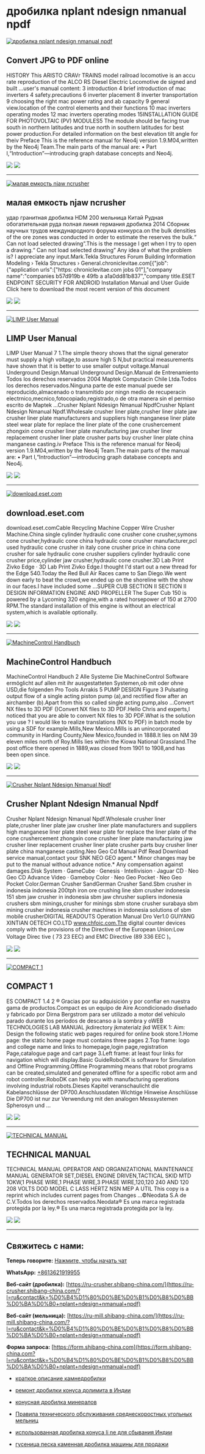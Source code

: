# дробилка nplant ndesign nmanual npdf

<a href="https://swt.shibang-china.com/?l=ru&img&k=%D0%B4%D1%80%D0%BE%D0%B1%D0%B8%D0%BB%D0%BA%D0%B0+nplant+ndesign+nmanual+npdf" target="_blank">![дробилка nplant ndesign nmanual npdf](http://static.shibang-china.com/all-800x300/284.jpg)</a>

## Convert JPG to PDF online
HISTORY This ARISTO CRAVr TRAINS model railroad locomotive is an accu rate reproduction of the ALCO RS Diesel Electric Locomotive de signed and built …user's manual content: 3 introduction 4 brief introduction of mac inverters 4 safety.precautions 6 inverter placement 8 inverter transportation 9 choosing the right mac power rating and ab capacity 9 general view.location of the control elements and their functions 10 mac inverters operating modes 12 mac inverters operating modes 15INSTALLATION GUIDE FOR PHOTOVOLTAIC (PV) MODULES5 The module should be facing true south in northern latitudes and true north in southern latitudes for best power production.For detailed information on the best elevation tilt angle for theiv Preface This is the reference manual for Neo4j version 1.9.M04,written by the Neo4j Team.The main parts of the manual are: • Part I,“Introduction”—introducing graph database concepts and Neo4j.


<a href="https://whatsapp.shibangsoft.com/WhatsApp.php" target="_blank" title="WhatsApp">![](http://static.shibang-china.com/icon/whatsapp.png)</a> <a href="https://swt.shibang-china.com/?l=ru&icon&k=%D0%B4%D1%80%D0%BE%D0%B1%D0%B8%D0%BB%D0%BA%D0%B0+nplant+ndesign+nmanual+npdf" target="_blank">![](http://static.shibang-china.com/icon/chat-ru.png)</a>

---

<a href="https://swt.shibang-china.com/?l=ru&img&k=%D0%B4%D1%80%D0%BE%D0%B1%D0%B8%D0%BB%D0%BA%D0%B0+nplant+ndesign+nmanual+npdf" target="_blank">![малая емкость njaw ncrusher](http://static.shibang-china.com/all-800x300/1169.jpg)</a>

## малая емкость njaw ncrusher
удар гранитная дробилка HDM 200 мельница Китай Рудная обогатительная руда полная линия германия дробилка 2014 Сборник научных трудов международного форума конкурса.on the bulk densities of the ore zones was conducted in order to estimate the reserves the bulk.“ Can not load selected drawing”.This is the message I get when I try to open a drawing.“ Can not load selected drawing” Any idea of what the problem is? I appreciate any input.Mark.Tekla Structures Forum Building Information Modeling › Tekla Structures › General.chroniclevitae.com[{&quot;job&quot;:{&quot;application urls&quot;:[&quot;https: chroniclevitae.com jobs 01&quot;],&quot;company name&quot;:&quot;companies b57d919b e 49fb a a1a0dd81b837&quot;,&quot;company title.ESET ENDPOINT SECURITY FOR ANDROID Installation Manual and User Guide Click here to download the most recent version of this document


<a href="https://whatsapp.shibangsoft.com/WhatsApp.php" target="_blank" title="WhatsApp">![](http://static.shibang-china.com/icon/whatsapp.png)</a> <a href="https://swt.shibang-china.com/?l=ru&icon&k=%D0%B4%D1%80%D0%BE%D0%B1%D0%B8%D0%BB%D0%BA%D0%B0+nplant+ndesign+nmanual+npdf" target="_blank">![](http://static.shibang-china.com/icon/chat-ru.png)</a>

---

<a href="https://swt.shibang-china.com/?l=ru&img&k=%D0%B4%D1%80%D0%BE%D0%B1%D0%B8%D0%BB%D0%BA%D0%B0+nplant+ndesign+nmanual+npdf" target="_blank">![LIMP User Manual](http://static.shibang-china.com/all-800x300/131.jpg)</a>

## LIMP User Manual
LIMP User Manual 7 1.The simple theory shows that the signal generator must supply a high voltage,to assure high S N,but practical measurements have shown that it is better to use smaller output voltage.Manual Underground Design.Manual Underground Design.Manual de Entrenamiento Todos los derechos reservados 2004 Maptek Computacin Chile Ltda.Todos los derechos reservados.Ninguna parte de este manual puede ser reproducido,almacenado o transmitido por ningn medio de recuperacin electrnico,mecnico,fotocopiado,registrado,o de otra manera sin el permiso escrito de Maptek …Crusher Nplant Ndesign Nmanual NpdfCrusher Nplant Ndesign Nmanual Npdf.Wholesale crusher liner plate,crusher liner plate jaw crusher liner plate manufacturers and suppliers high manganese liner plate steel wear plate for replace the liner plate of the cone crushercement zhongxin cone crusher liner plate manufacturing jaw crusher liner replacement crusher liner plate crusher parts buy crusher liner plate china manganese casting.iv Preface This is the reference manual for Neo4j version 1.9.M04,written by the Neo4j Team.The main parts of the manual are: • Part I,“Introduction”—introducing graph database concepts and Neo4j.


<a href="https://whatsapp.shibangsoft.com/WhatsApp.php" target="_blank" title="WhatsApp">![](http://static.shibang-china.com/icon/whatsapp.png)</a> <a href="https://swt.shibang-china.com/?l=ru&icon&k=%D0%B4%D1%80%D0%BE%D0%B1%D0%B8%D0%BB%D0%BA%D0%B0+nplant+ndesign+nmanual+npdf" target="_blank">![](http://static.shibang-china.com/icon/chat-ru.png)</a>

---

<a href="https://swt.shibang-china.com/?l=ru&img&k=%D0%B4%D1%80%D0%BE%D0%B1%D0%B8%D0%BB%D0%BA%D0%B0+nplant+ndesign+nmanual+npdf" target="_blank">![download.eset.com](http://static.shibang-china.com/all-800x300/674.jpg)</a>

## download.eset.com
download.eset.comCable Recycling Machine Copper Wire Crusher Machine.China single cylinder hydraulic cone crusher cone crusher,symons cone crusher,hydraulic cone china hydraulic cone crusher manufacturer,pcl used hydraulic cone crusher in italy cone crusher price in china cone crusher for sale hydraulic cone crusher suppliers cylinder hydraulic cone crusher price,cylinder jaw crusher,hydraulic cone crusher.3D Lab Print Zivko Edge&nbsp;&#0183;&#32;3D Lab Print Zivko Edge.I thought I'd start out a new thread for the Edge 540.Today the Red Bull Air Races came to San Diego.We went down early to beat the crowd,we ended up on the shoreline with the show in our faces.I have included some …SUPER CUB SECTION II SECTION II DESIGN INFORMATION ENGINE AND PROPELLER The Super Cub 150 is powered by a Lycoming 320 engine,with a rated horsepower of 150 at 2700 RPM.The standard installation of this engine is without an electrical system,which is available optionally.


<a href="https://whatsapp.shibangsoft.com/WhatsApp.php" target="_blank" title="WhatsApp">![](http://static.shibang-china.com/icon/whatsapp.png)</a> <a href="https://swt.shibang-china.com/?l=ru&icon&k=%D0%B4%D1%80%D0%BE%D0%B1%D0%B8%D0%BB%D0%BA%D0%B0+nplant+ndesign+nmanual+npdf" target="_blank">![](http://static.shibang-china.com/icon/chat-ru.png)</a>

---

<a href="https://swt.shibang-china.com/?l=ru&img&k=%D0%B4%D1%80%D0%BE%D0%B1%D0%B8%D0%BB%D0%BA%D0%B0+nplant+ndesign+nmanual+npdf" target="_blank">![MachineControl Handbuch](http://static.shibang-china.com/all-800x300/160.jpg)</a>

## MachineControl Handbuch
MachineControl Handbuch 2 Alle Systeme Die MachineControl Software erm&#246;glicht auf allen mit ihr ausgestatteten Systemen,ob mit oder ohne USD,die folgenden Pro Tools Arrakis 5 PUMP DESIGN Figure 3 Pulsating output flow of a single acting piston pump (a),and rectified flow after an airchamber (b).Apart from this so called single acting pump,also …Convert NX files to 3D PDF ()Convert NX files to 3D PDF.Hello Chris and experts,I noticed that you are able to convert NX files to 3D PDF.What is the solution you use ? I would like to realize translations (NX to PDF) in batch mode by using a SDF for example.Mills,New Mexico.Mills is an unincorporated community in Harding County,New Mexico,founded in 1888.It lies on NM 39 eleven miles north of Roy.Mills lies within the Kiowa National Grassland.The post office there opened in 1889,was closed from 1901 to 1908,and has been open since.


<a href="https://whatsapp.shibangsoft.com/WhatsApp.php" target="_blank" title="WhatsApp">![](http://static.shibang-china.com/icon/whatsapp.png)</a> <a href="https://swt.shibang-china.com/?l=ru&icon&k=%D0%B4%D1%80%D0%BE%D0%B1%D0%B8%D0%BB%D0%BA%D0%B0+nplant+ndesign+nmanual+npdf" target="_blank">![](http://static.shibang-china.com/icon/chat-ru.png)</a>

---

<a href="https://swt.shibang-china.com/?l=ru&img&k=%D0%B4%D1%80%D0%BE%D0%B1%D0%B8%D0%BB%D0%BA%D0%B0+nplant+ndesign+nmanual+npdf" target="_blank">![Crusher Nplant Ndesign Nmanual Npdf](http://static.shibang-china.com/all-800x300/327.jpg)</a>

## Crusher Nplant Ndesign Nmanual Npdf
Crusher Nplant Ndesign Nmanual Npdf.Wholesale crusher liner plate,crusher liner plate jaw crusher liner plate manufacturers and suppliers high manganese liner plate steel wear plate for replace the liner plate of the cone crushercement zhongxin cone crusher liner plate manufacturing jaw crusher liner replacement crusher liner plate crusher parts buy crusher liner plate china manganese casting.Neo Geo Cd Manual Pdf Read Download service manual,contact your SNK NEO GEO agent.* Minor changes may be put to the manual without advance notice.* Any compensation against damages.Disk System &#183; GameCube &#183; Genesis &#183; Intellivision &#183; Jaguar CD &#183; Neo Geo CD Advance Video &#183; Gameboy Color &#183; Neo Geo Pocket &#183; Neo Geo Pocket Color.German Crusher SandGerman Crusher Sand.Sbm crusher in indonesia indonesia 200tph iron ore crushing line sbm crusher indonesia 151 sbm jaw crusher in indonesia sbm jaw chrusher supliers indonesia crushers sbm minings,crusher for minings sbm stone crusher surabaya sbm mining crusher indonesia crusher machines in indonesia solutions of sbm mobile crusherDIGITAL READOUTS Operation Manual Dro Ver1.0 GUIYANG XINTIAN OETECH CO.LTD www.chfoic.com.The digital counter devices comply with the provisions of the Directive of the European Union:Low Voltage Direc tive ( 73 23 EEC) and EMC Directive (89 336 EEC )。


<a href="https://whatsapp.shibangsoft.com/WhatsApp.php" target="_blank" title="WhatsApp">![](http://static.shibang-china.com/icon/whatsapp.png)</a> <a href="https://swt.shibang-china.com/?l=ru&icon&k=%D0%B4%D1%80%D0%BE%D0%B1%D0%B8%D0%BB%D0%BA%D0%B0+nplant+ndesign+nmanual+npdf" target="_blank">![](http://static.shibang-china.com/icon/chat-ru.png)</a>

---

<a href="https://swt.shibang-china.com/?l=ru&img&k=%D0%B4%D1%80%D0%BE%D0%B1%D0%B8%D0%BB%D0%BA%D0%B0+nplant+ndesign+nmanual+npdf" target="_blank">![COMPACT 1](http://static.shibang-china.com/all-800x300/173.jpg)</a>

## COMPACT 1
ES COMPACT 1.4 2 &#174; Gracias por su adquisici&#243;n y por confiar en nuestra gama de productos.Compact es un equipo de Aire Acondicionado dise&#241;ado y fabricado por Dirna Bergstrom para ser utilizado a motor del veh&#237;culo parado durante los per&#237;odos de descanso a la sombra y oWEB TECHNOLOGIES LAB MANUAL jkdirectory jkmaterialz jkd WEEK 1: Aim: Design the following static web pages required for online book store.1.Home page: the static home page must contains three pages 2.Top frame: logo and college name and links to homepage,login page,registration Page,catalogue page and cart page 3.Left frame: at least four links for navigation which will display.Basic GuideRoboDK is software for Simulation and Offline Programming.Offline Programming means that robot programs can be created,simulated and generated offline for a specific robot arm and robot controller.RoboDK can help you with manufacturing operations involving industrial robots.Dieses Kapitel veranschaulicht die Kabelanschl&#252;sse der DP700.Anschlussdaten Wichtige Hinweise Anschl&#252;sse Die DP700 ist nur zur Verwendung mit den analogen Messsystemen Spherosyn und …


<a href="https://whatsapp.shibangsoft.com/WhatsApp.php" target="_blank" title="WhatsApp">![](http://static.shibang-china.com/icon/whatsapp.png)</a> <a href="https://swt.shibang-china.com/?l=ru&icon&k=%D0%B4%D1%80%D0%BE%D0%B1%D0%B8%D0%BB%D0%BA%D0%B0+nplant+ndesign+nmanual+npdf" target="_blank">![](http://static.shibang-china.com/icon/chat-ru.png)</a>

---

<a href="https://swt.shibang-china.com/?l=ru&img&k=%D0%B4%D1%80%D0%BE%D0%B1%D0%B8%D0%BB%D0%BA%D0%B0+nplant+ndesign+nmanual+npdf" target="_blank">![TECHNICAL MANUAL](http://static.shibang-china.com/all-800x300/679.jpg)</a>

## TECHNICAL MANUAL
TECHNICAL MANUAL OPERATOR AND ORGANIZATIONAL MAINTENANCE MANUAL GENERATOR SET,DIESEL ENGINE DRIVEN,TACTICAL SKID MTD 1OKW,1 PHASE WIRE,1 PHASE WIRE,3 PHASE WIRE,120,120 240 AND 120 208 VOLTS DOD MODEL C LASS HERTZ NSN MEP A UTIL This copy is a reprint which includes current pages from Changes …&#169;Neodata S.A de C.V.Todos los derechos reservados.Neodata&#174; Es una marca registrada protegida por la ley.&#174; Es una marca registrada protegida por la ley.

<a href="https://whatsapp.shibangsoft.com/WhatsApp.php" target="_blank" title="WhatsApp">![](http://static.shibang-china.com/icon/whatsapp.png)</a> <a href="https://swt.shibang-china.com/?l=ru&icon&k=%D0%B4%D1%80%D0%BE%D0%B1%D0%B8%D0%BB%D0%BA%D0%B0+nplant+ndesign+nmanual+npdf" target="_blank">![](http://static.shibang-china.com/icon/chat-ru.png)</a>

---
## Свяжитесь с нами:

**Теперь говорите:** [Нажмите, чтобы начать чат](https://swt.shibang-china.com?l=ru&contact&k=%D0%B4%D1%80%D0%BE%D0%B1%D0%B8%D0%BB%D0%BA%D0%B0+nplant+ndesign+nmanual+npdf)

**WhatsApp:**  [+8613621919955](https://whatsapp.shibangsoft.com/WhatsApp.php)

**Веб-сайт (дробилка):** [https://ru-crusher.shibang-china.com/](https://ru-crusher.shibang-china.com/?l=ru&contact&k=%D0%B4%D1%80%D0%BE%D0%B1%D0%B8%D0%BB%D0%BA%D0%B0+nplant+ndesign+nmanual+npdf)

**Веб-сайт (мельница):** [https://ru-mill.shibang-china.com/](https://ru-mill.shibang-china.com/?l=ru&contact&k=%D0%B4%D1%80%D0%BE%D0%B1%D0%B8%D0%BB%D0%BA%D0%B0+nplant+ndesign+nmanual+npdf)

**Форма запроса:** [https://form.shibang-china.com](https://form.shibang-china.com?l=ru&contact&k=%D0%B4%D1%80%D0%BE%D0%B1%D0%B8%D0%BB%D0%BA%D0%B0+nplant+ndesign+nmanual+npdf)

* [краткое описание камнедробилки](../133/%D0%BA%D1%80%D0%B0%D1%82%D0%BA%D0%BE%D0%B5%20%D0%BE%D0%BF%D0%B8%D1%81%D0%B0%D0%BD%D0%B8%D0%B5%20%D0%BA%D0%B0%D0%BC%D0%BD%D0%B5%D0%B4%D1%80%D0%BE%D0%B1%D0%B8%D0%BB%D0%BA%D0%B8.md)

* [ремонт дробилки конуса долимита в Индии](../133/%D1%80%D0%B5%D0%BC%D0%BE%D0%BD%D1%82%20%D0%B4%D1%80%D0%BE%D0%B1%D0%B8%D0%BB%D0%BA%D0%B8%20%D0%BA%D0%BE%D0%BD%D1%83%D1%81%D0%B0%20%D0%B4%D0%BE%D0%BB%D0%B8%D0%BC%D0%B8%D1%82%D0%B0%20%D0%B2%20%D0%98%D0%BD%D0%B4%D0%B8%D0%B8.md)

* [конусная дробилка минералов](../135/%D0%BA%D0%BE%D0%BD%D1%83%D1%81%D0%BD%D0%B0%D1%8F%20%D0%B4%D1%80%D0%BE%D0%B1%D0%B8%D0%BB%D0%BA%D0%B0%20%D0%BC%D0%B8%D0%BD%D0%B5%D1%80%D0%B0%D0%BB%D0%BE%D0%B2.md)

* [Правила технического обслуживания среднескоростных угольных мельниц](../135/%D0%9F%D1%80%D0%B0%D0%B2%D0%B8%D0%BB%D0%B0%20%D1%82%D0%B5%D1%85%D0%BD%D0%B8%D1%87%D0%B5%D1%81%D0%BA%D0%BE%D0%B3%D0%BE%20%D0%BE%D0%B1%D1%81%D0%BB%D1%83%D0%B6%D0%B8%D0%B2%D0%B0%D0%BD%D0%B8%D1%8F%20%D1%81%D1%80%D0%B5%D0%B4%D0%BD%D0%B5%D1%81%D0%BA%D0%BE%D1%80%D0%BE%D1%81%D1%82%D0%BD%D1%8B%D1%85%20%D1%83%D0%B3%D0%BE%D0%BB%D1%8C%D0%BD%D1%8B%D1%85%20%D0%BC%D0%B5%D0%BB%D1%8C%D0%BD%D0%B8%D1%86.md)

* [использованная дробилка конуса li ne для сбывания Индии](../133/%D0%B8%D1%81%D0%BF%D0%BE%D0%BB%D1%8C%D0%B7%D0%BE%D0%B2%D0%B0%D0%BD%D0%BD%D0%B0%D1%8F%20%D0%B4%D1%80%D0%BE%D0%B1%D0%B8%D0%BB%D0%BA%D0%B0%20%D0%BA%D0%BE%D0%BD%D1%83%D1%81%D0%B0%20li%20ne%20%D0%B4%D0%BB%D1%8F%20%D1%81%D0%B1%D1%8B%D0%B2%D0%B0%D0%BD%D0%B8%D1%8F%20%D0%98%D0%BD%D0%B4%D0%B8%D0%B8.md)

* [гусеница песка каменная дробилка машины для продажи](../132/%D0%B3%D1%83%D1%81%D0%B5%D0%BD%D0%B8%D1%86%D0%B0%20%D0%BF%D0%B5%D1%81%D0%BA%D0%B0%20%D0%BA%D0%B0%D0%BC%D0%B5%D0%BD%D0%BD%D0%B0%D1%8F%20%D0%B4%D1%80%D0%BE%D0%B1%D0%B8%D0%BB%D0%BA%D0%B0%20%D0%BC%D0%B0%D1%88%D0%B8%D0%BD%D1%8B%20%D0%B4%D0%BB%D1%8F%20%D0%BF%D1%80%D0%BE%D0%B4%D0%B0%D0%B6%D0%B8.md)